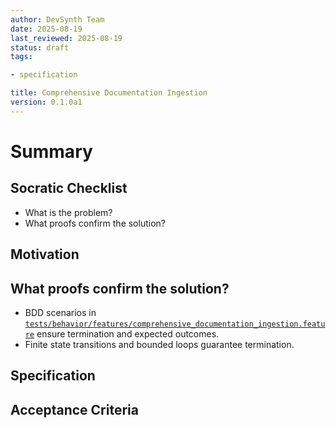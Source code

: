 ```yaml
---
author: DevSynth Team
date: 2025-08-19
last_reviewed: 2025-08-19
status: draft
tags:

- specification

title: Comprehensive Documentation Ingestion
version: 0.1.0a1
---
```


<!--
Required metadata fields:
- author: document author
- date: creation date
- last_reviewed: last review date
- status: draft | review | published
- tags: search keywords
- title: short descriptive name
- version: specification version
-->

# Summary

## Socratic Checklist
- What is the problem?
- What proofs confirm the solution?

## Motivation

## What proofs confirm the solution?
- BDD scenarios in [`tests/behavior/features/comprehensive_documentation_ingestion.feature`](../../tests/behavior/features/comprehensive_documentation_ingestion.feature) ensure termination and expected outcomes.
- Finite state transitions and bounded loops guarantee termination.


## Specification

## Acceptance Criteria
